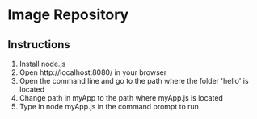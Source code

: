 # Image Repository
## Instructions
1. Install node.js
2. Open http://localhost:8080/ in your browser
3. Open the command line and go to the path where the folder 'hello' is located
4. Change path in myApp to the path where myApp.js is located
5. Type in node myApp.js in the command prompt to run
